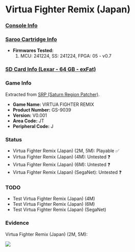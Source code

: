 # Virtua Fighter Remix (Japan)

### [Console Info](../../../../../Info/Consoles/VA13/README.md)

### [Saroo Cartridge Info](../../../../../Info/Cartridges/GuangzhouSanStarOnlineShop/1.6/README.md)

- <b>Firmwares Tested:</b>
  1. MCU: 241224, SS: 241224, FPGA: 05 - v0.7

### [SD Card Info (Lexar - 64 GB - exFat)](../../../../../Info/SdCards/Lexar/64GB/exfat/README.md)

### Game Info

Extracted from [SRP (Saturn Region Patcher)](https://segaxtreme.net/resources/saturn-region-patcher.81/download).

- <b>Game Name:</b> VIRTUA FIGHTER REMIX
- <b>Product Number:</b> GS-9039
- <b>Version:</b> V0.001
- <b>Area Code:</b> JT
- <b>Peripheral Code:</b> J

### Status

- Virtua Fighter Remix (Japan) (2M, 5M): Playable :white_check_mark:
- Virtua Fighter Remix (Japan) (4M): Untested :question:
- Virtua Fighter Remix (Japan) (6M): Untested :question:
- Virtua Fighter Remix (Japan) (SegaNet): Untested :question:

### TODO

- Test Virtua Fighter Remix (Japan) (4M)
- Test Virtua Fighter Remix (Japan) (6M)
- Test Virtua Fighter Remix (Japan) (SegaNet)

### Evidence

Virtua Fighter Remix (Japan) (2M, 5M):

[![](https://img.youtube.com/vi/2GNpzRbxMRM/0.jpg)](https://www.youtube.com/watch?v=2GNpzRbxMRM)

